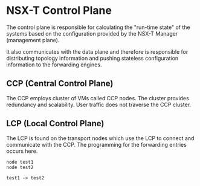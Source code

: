 # NSX-T Control Plane

The control plane is responsible for calculating the "run-time state" of the systems based on the configuration provided by the NSX-T Manager (management plane).

It also communicates with the data plane and therefore is responsible for distributing topology information and pushing stateless configuration information to the forwarding engines.

## CCP (Central Control Plane)

The CCP employs cluster of VMs called CCP nodes. The cluster provides redundancy and scalability. User traffic does not traverse the CCP cluster.

## LCP (Local Control Plane)

The LCP is found on the transport nodes which use the LCP to connect and communicate with the CCP. The programming for the forwarding entries occurs here.

```plantuml
node test1
node test2

test1 -> test2
```